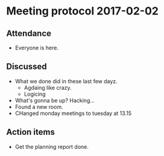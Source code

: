 Meeting protocol 2017-02-02
===========================

Attendance
----------

  * Everyone is here.


Discussed
---------

  * What we done did in these last few dayz.
    * Agdaing like crazy.
    * Logicing
  * What's gonna be up? Hacking...
  * Found a new room.
  * CHanged monday meetings to tuesday at 13.15
 


Action items
------------

  * Get the planning report done.


